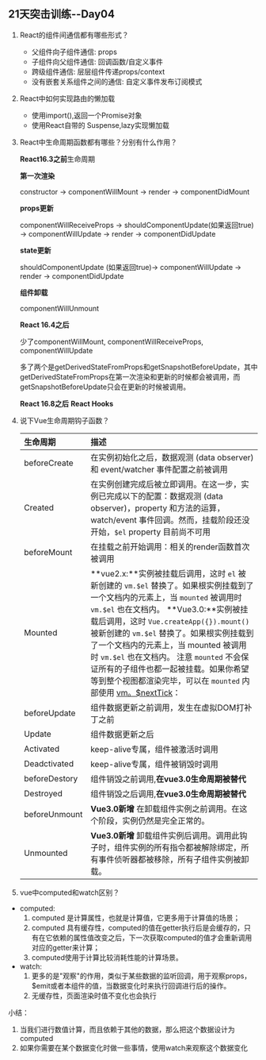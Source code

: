 ## 21天突击训练--Day04

1. React的组件间通信都有哪些形式？

   - 父组件向子组件通信: props
   - 子组件向父组件通信: 回调函数/自定义事件
   - 跨级组件通信: 层层组件传递props/context
   - 没有嵌套关系组件之间的通信: 自定义事件发布订阅模式

2. React中如何实现路由的懒加载

   - 使用import(),返回一个Promise对象
   - 使用React自带的 Suspense,lazy实现懒加载

3. React中生命周期函数都有哪些？分别有什么作用？

   **React16.3之前**生命周期

   **第一次渲染**

   constructor → componentWillMount → render → componentDidMount

   **props更新**

   componentWillReceiveProps → shouldComponentUpdate(如果返回true) → componentWillUpdate → render → componentDidUpdate

   **state更新**

   shouldComponentUpdate (如果返回true)→ componentWillUpdate → render → componentDidUpdate

   **组件卸载**

   componentWillUnmount

   **React 16.4之后**

   少了componentWillMount, componentWillReceiveProps, componentWillUpdate

   多了两个是getDerivedStateFromProps和getSnapshotBeforeUpdate，其中getDerivedStateFromProps在第一次渲染和更新的时候都会被调用，而getSnapshotBeforeUpdate只会在更新的时候被调用。

   **React 16.8之后** **React Hooks**

4. 说下Vue生命周期钩子函数？

   | 生命周期      | 描述                                                         |
   | :------------ | :----------------------------------------------------------- |
   | beforeCreate  | 在实例初始化之后，数据观测 (data observer) 和 event/watcher 事件配置之前被调用 |
   | Created       | 在实例创建完成后被立即调用。在这一步，实例已完成以下的配置：数据观测 (data observer)，property 和方法的运算，watch/event 事件回调。然而，挂载阶段还没开始，`$el` property 目前尚不可用 |
   | beforeMount   | 在挂载之前开始调用：相关的render函数首次被调用               |
   | Mounted       | **vue2.x:**实例被挂载后调用，这时 `el` 被新创建的 `vm.$el` 替换了。如果根实例挂载到了一个文档内的元素上，当 `mounted` 被调用时 `vm.$el` 也在文档内。 **Vue3.0:**实例被挂载后调用，这时 `Vue.createApp({}).mount()` 被新创建的 `vm.$el` 替换了。如果根实例挂载到了一个文档内的元素上，当 mounted 被调用时 `vm.$el` 也在文档内。 注意 `mounted` 不会保证所有的子组件也都一起被挂载。如果你希望等到整个视图都渲染完毕，可以在 `mounted` 内部使用 [vm。$nextTick](https://v3.cn.vuejs.org/api/instance-methods.html#nexttick)： |
   | beforeUpdate  | 组件数据更新之前调用，发生在虚拟DOM打补丁之前                |
   | Update        | 组件数据更新之后                                             |
   | Activated     | keep-alive专属，组件被激活时调用                             |
   | Deadctivated  | keep-alive专属，组件被销毁时调用                             |
   | beforeDestory | 组件销毁之前调用,**在vue3.0生命周期被替代**                  |
   | Destroyed     | 组件销毁之后调用,**在vue3.0生命周期被替代**                  |
   | beforeUnmount | **Vue3.0新增** 在卸载组件实例之前调用。在这个阶段，实例仍然是完全正常的。 |
   | Unmounted     | **Vue3.0新增** 卸载组件实例后调用。调用此钩子时，组件实例的所有指令都被解除绑定，所有事件侦听器都被移除，所有子组件实例被卸载。 |

5. vue中computed和watch区别？

- computed:
  1. computed 是计算属性，也就是计算值，它更多用于计算值的场景；
  2. computed 具有缓存性，computed的值在getter执行后是会缓存的，只有在它依赖的属性值改变之后，下一次获取computed的值才会重新调用对应的getter来计算；
  3. computed使用于计算比较消耗性能的计算场景。
- watch:
  1. 更多的是"观察"的作用，类似于某些数据的监听回调，用于观察props，$emit或者本组件的值，当数据变化时来执行回调进行后的操作。
  2. 无缓存性，页面渲染时值不变化也会执行

小结：

1. 当我们进行数值计算，而且依赖于其他的数据，那么把这个数据设计为computed
2. 如果你需要在某个数据变化时做一些事情，使用watch来观察这个数据变化